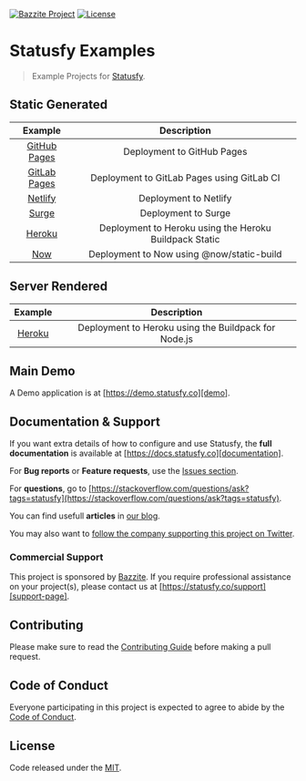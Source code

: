 [![Bazzite Project](https://img.shields.io/badge/Bazzite-project-blue.svg)](https://statusfy.co) 
[![License](https://img.shields.io/github/license/bazzite/statusfy-examples.svg)][license-page]

# Statusfy Examples

> Example Projects for [Statusfy][home].

## Static Generated

|                     Example                    |                       Description                      |
|:-------------------------------------:|:------------------------------------------------------:|
| [GitHub Pages](./github-pages-static) |               Deployment to GitHub Pages               |
| [GitLab Pages](./gitlab-pages-static) |       Deployment to GitLab Pages using GitLab CI       |
|      [Netlify](./netlify-static)      |                  Deployment to Netlify                 |
|        [Surge](./surge-static)        |                   Deployment to Surge                  |
|       [Heroku](./heroku-static)       | Deployment to Heroku using the Heroku Buildpack Static |
|          [Now](./now-v2-static)       |        Deployment to Now using @now/static-build       |

## Server Rendered

|                    Example                    |                      Description                     |
|:---------------------------------------------:|:----------------------------------------------------:|
|           [Heroku](./heroku-ssr)              | Deployment to Heroku using the Buildpack for Node.js |

## Main Demo

A Demo application is at [https://demo.statusfy.co][demo].

## Documentation & Support

If you want extra details of how to configure and use Statusfy, the **full documentation** is available at [https://docs.statusfy.co][documentation].

For **Bug reports** or **Feature requests**, use the [Issues section][issues].

For **questions**, go to [https://stackoverflow.com/questions/ask?tags=statusfy](https://stackoverflow.com/questions/ask?tags=statusfy).

You can find usefull **articles** in [our blog][statusfy-blog].

You may also want to [follow the company supporting this project on Twitter][twitter].

### Commercial Support

This project is sponsored by [Bazzite][bazzite-website]. If you require professional assistance on your project(s), please contact us at [https://statusfy.co/support][support-page].

## Contributing

Please make sure to read the [Contributing Guide][contributing] before making a pull request.

## Code of Conduct

Everyone participating in this project is expected to agree to abide by the [Code of Conduct][code-of-conduct].

## License

Code released under the [MIT][license-page].

[home]: https://statusfy.co?utm_source=github&utm_medium=readme&utm_campaign=statusfy-examples
[demo]: https://demo.statusfy.co?utm_source=github&utm_medium=readme&utm_campaign=statusfy-examples
[documentation]: https://docs.statusfy.co?utm_source=github&utm_medium=readme&utm_campaign=statusfy-examples
[contributing]: https://github.com/bazzite/statusfy-examples/blob/master/CONTRIBUTING.md
[code-of-conduct]: https://www.bazzite.com/open-source/code-of-conduct?utm_source=github&utm_medium=readme&utm_campaign=statusfy-examples
[issues]: https://github.com/bazzite/statusfy-examples/issues
[twitter]: https://twitter.com/BazziteTech
[bazzite-website]: https://www.bazzite.com?utm_source=github&utm_medium=readme&utm_campaign=statusfy-examples
[support-page]: https://statusfy.co/support?utm_source=github&utm_medium=readme&utm_campaign=statusfy-examples
[statusfy-blog]: https://statusfy.co/blog?utm_source=github&utm_medium=readme&utm_campaign=statusfy-examples
[license-page]: https://github.com/bazzite/statusfy-examples/blob/master/LICENSE

